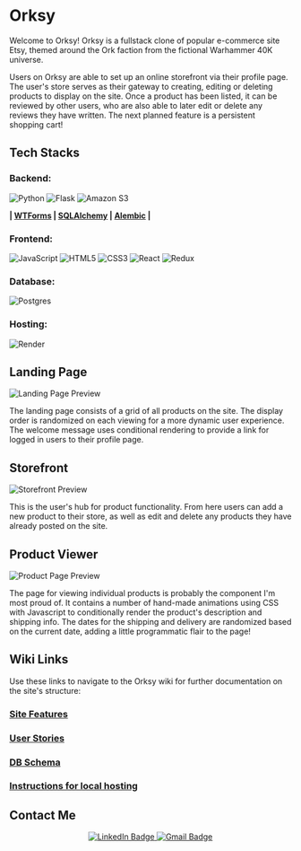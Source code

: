 # Orksy

Welcome to Orksy! Orksy is a fullstack clone of popular e-commerce site Etsy, themed around the Ork faction from the fictional Warhammer 40K universe. 

Users on Orksy are able to set up an online storefront via their profile page. The user's store serves as their gateway to creating, editing or deleting products to display on the site. Once a product has been listed, it can be reviewed by other users, who are also able to later edit or delete any reviews they have written.  The next planned feature is a persistent shopping cart!

## Tech Stacks

### Backend:
![Python](https://img.shields.io/badge/python-3670A0?style=for-the-badge&logo=python&logoColor=ffdd54)
![Flask](https://img.shields.io/badge/flask-%23000.svg?style=for-the-badge&logo=flask&logoColor=white)
![Amazon S3](https://img.shields.io/static/v1?style=for-the-badge&message=Amazon+S3&color=569A31&logo=Amazon+S3&logoColor=FFFFFF&label=)

**| [WTForms](https://wtforms.readthedocs.io/en/3.0.x/) | [SQLAlchemy](https://www.sqlalchemy.org/) | [Alembic](https://alembic.sqlalchemy.org/en/latest/) |**

### Frontend:
![JavaScript](https://img.shields.io/badge/javascript-%23323330.svg?style=for-the-badge&logo=javascript&logoColor=%23F7DF1E)
![HTML5](https://img.shields.io/badge/html5-%23E34F26.svg?style=for-the-badge&logo=html5&logoColor=white)
![CSS3](https://img.shields.io/badge/css3-%231572B6.svg?style=for-the-badge&logo=css3&logoColor=white)
![React](https://img.shields.io/badge/react-%2320232a.svg?style=for-the-badge&logo=react&logoColor=%2361DAFB)
![Redux](https://img.shields.io/badge/redux-%23593d88.svg?style=for-the-badge&logo=redux&logoColor=white)

### Database:

![Postgres](https://img.shields.io/badge/postgres-%23316192.svg?style=for-the-badge&logo=postgresql&logoColor=white)

### Hosting:

![Render](https://img.shields.io/badge/Render-%46E3B7.svg?style=for-the-badge&logo=render&logoColor=white)


## Landing Page
![Landing Page Preview](https://user-images.githubusercontent.com/108154848/205359099-9069abcf-71d8-4d05-a5a9-bdecc378df19.jpg)

The landing page consists of a grid of all products on the site.  The display order is randomized on each viewing for a more dynamic user experience.  The welcome message uses conditional rendering to provide a link for logged in users to their profile page.

## Storefront
![Storefront Preview](https://user-images.githubusercontent.com/108154848/205359149-5022c4c9-031f-49c9-984e-7ac3d9a92173.jpg)

This is the user's hub for product functionality.  From here users can add a new product to their store, as well as edit and delete any products they have already posted on the site.

## Product Viewer
![Product Page Preview](https://user-images.githubusercontent.com/108154848/205359185-c60ed489-84a3-493c-bbb6-86694bc8e950.jpg)

The page for viewing individual products is probably the component I'm most proud of.  It contains a number of hand-made animations using CSS with Javascript to conditionally render the product's description and shipping info.  The dates for the shipping and delivery are randomized based on the current date, adding a little programmatic flair to the page!

## Wiki Links
Use these links to navigate to the Orksy wiki for further documentation on the site's structure:

### [Site Features](https://github.com/ChristoGrab/orksy/wiki/Site-Features)
### [User Stories](https://github.com/ChristoGrab/orksy/wiki/User-Stories)
### [DB Schema](https://github.com/ChristoGrab/orksy/wiki/DB-Schema)
### [Instructions for local hosting](https://github.com/ChristoGrab/orksy/wiki/Instructions-for-Running-App-Locally)

## Contact Me

<div id="header" align="center">
  <div id="badges">
  
  <a href="https://www.linkedin.com/in/christo-grabowski-894a82a6" target="_blank">
    <img src="https://img.shields.io/badge/LinkedIn-blue?style=for-the-badge&logo=linkedin&logoColor=white" alt="LinkedIn Badge"/>
  </a>
    
  <a href="mailto:christo.grab@gmail.com" target="_blank">
    <img src="https://img.shields.io/badge/Gmail-D14836?style=for-the-badge&logo=gmail&logoColor=white" alt="Gmail Badge"/>
  </a>
  </div>
</div>

